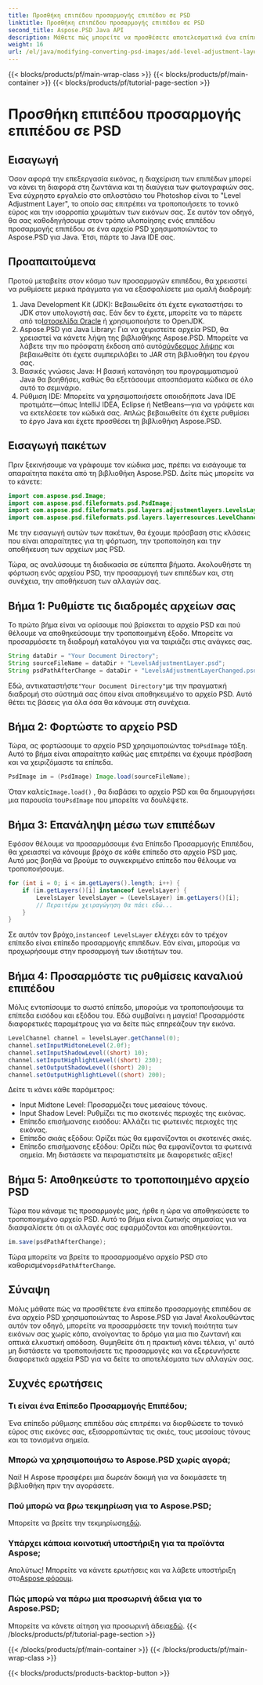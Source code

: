 ```yaml
---
title: Προσθήκη επιπέδου προσαρμογής επιπέδου σε PSD
linktitle: Προσθήκη επιπέδου προσαρμογής επιπέδου σε PSD
second_title: Aspose.PSD Java API
description: Μάθετε πώς μπορείτε να προσθέσετε αποτελεσματικά ένα επίπεδο προσαρμογής επιπέδου στα αρχεία PSD χρησιμοποιώντας το Aspose.PSD για Java. Αυξήστε τις δεξιότητές σας στην επεξεργασία εικόνας.
weight: 16
url: /el/java/modifying-converting-psd-images/add-level-adjustment-layer-psd/
---
```


{{< blocks/products/pf/main-wrap-class >}}
{{< blocks/products/pf/main-container >}}
{{< blocks/products/pf/tutorial-page-section >}}

# Προσθήκη επιπέδου προσαρμογής επιπέδου σε PSD

## Εισαγωγή
Όσον αφορά την επεξεργασία εικόνας, η διαχείριση των επιπέδων μπορεί να κάνει τη διαφορά στη ζωντάνια και τη διαύγεια των φωτογραφιών σας. Ένα εύχρηστο εργαλείο στο οπλοστάσιο του Photoshop είναι το "Level Adjustment Layer", το οποίο σας επιτρέπει να τροποποιήσετε το τονικό εύρος και την ισορροπία χρωμάτων των εικόνων σας. Σε αυτόν τον οδηγό, θα σας καθοδηγήσουμε στον τρόπο υλοποίησης ενός επιπέδου προσαρμογής επιπέδου σε ένα αρχείο PSD χρησιμοποιώντας το Aspose.PSD για Java. Έτσι, πάρτε το Java IDE σας.
## Προαπαιτούμενα
Προτού μεταβείτε στον κόσμο των προσαρμογών επιπέδου, θα χρειαστεί να ρυθμίσετε μερικά πράγματα για να εξασφαλίσετε μια ομαλή διαδρομή:
1.  Java Development Kit (JDK): Βεβαιωθείτε ότι έχετε εγκαταστήσει το JDK στον υπολογιστή σας. Εάν δεν το έχετε, μπορείτε να το πάρετε από το[Ιστοσελίδα Oracle](https://www.oracle.com/java/technologies/javase-jdk11-downloads.html) ή χρησιμοποιήστε το OpenJDK.
2.  Aspose.PSD για Java Library: Για να χειριστείτε αρχεία PSD, θα χρειαστεί να κάνετε λήψη της βιβλιοθήκης Aspose.PSD. Μπορείτε να λάβετε την πιο πρόσφατη έκδοση από αυτό[σύνδεσμος λήψης](https://releases.aspose.com/psd/java/) και βεβαιωθείτε ότι έχετε συμπεριλάβει το JAR στη βιβλιοθήκη του έργου σας.
3. Βασικές γνώσεις Java: Η βασική κατανόηση του προγραμματισμού Java θα βοηθήσει, καθώς θα εξετάσουμε αποσπάσματα κώδικα σε όλο αυτό το σεμινάριο.
4. Ρύθμιση IDE: Μπορείτε να χρησιμοποιήσετε οποιοδήποτε Java IDE προτιμάτε—όπως IntelliJ IDEA, Eclipse ή NetBeans—για να γράψετε και να εκτελέσετε τον κώδικά σας. Απλώς βεβαιωθείτε ότι έχετε ρυθμίσει το έργο Java και έχετε προσθέσει τη βιβλιοθήκη Aspose.PSD.

## Εισαγωγή πακέτων
Πριν ξεκινήσουμε να γράφουμε τον κώδικα μας, πρέπει να εισάγουμε τα απαραίτητα πακέτα από τη βιβλιοθήκη Aspose.PSD. Δείτε πώς μπορείτε να το κάνετε:
```java
import com.aspose.psd.Image;
import com.aspose.psd.fileformats.psd.PsdImage;
import com.aspose.psd.fileformats.psd.layers.adjustmentlayers.LevelsLayer;
import com.aspose.psd.fileformats.psd.layers.layerresources.LevelChannel;
```
Με την εισαγωγή αυτών των πακέτων, θα έχουμε πρόσβαση στις κλάσεις που είναι απαραίτητες για τη φόρτωση, την τροποποίηση και την αποθήκευση των αρχείων μας PSD.

Τώρα, ας αναλύσουμε τη διαδικασία σε εύπεπτα βήματα. Ακολουθήστε τη φόρτωση ενός αρχείου PSD, την προσαρμογή των επιπέδων και, στη συνέχεια, την αποθήκευση των αλλαγών σας. 
## Βήμα 1: Ρυθμίστε τις διαδρομές αρχείων σας
Το πρώτο βήμα είναι να ορίσουμε πού βρίσκεται το αρχείο PSD και πού θέλουμε να αποθηκεύσουμε την τροποποιημένη έξοδο. Μπορείτε να προσαρμόσετε τη διαδρομή καταλόγου για να ταιριάζει στις ανάγκες σας.
```java
String dataDir = "Your Document Directory";
String sourceFileName = dataDir + "LevelsAdjustmentLayer.psd";
String psdPathAfterChange = dataDir + "LevelsAdjustmentLayerChanged.psd";
```
 Εδώ, αντικαταστήστε`"Your Document Directory"`με την πραγματική διαδρομή στο σύστημά σας όπου είναι αποθηκευμένο το αρχείο PSD. Αυτό θέτει τις βάσεις για όλα όσα θα κάνουμε στη συνέχεια.
## Βήμα 2: Φορτώστε το αρχείο PSD
 Τώρα, ας φορτώσουμε το αρχείο PSD χρησιμοποιώντας το`PsdImage` τάξη. Αυτό το βήμα είναι απαραίτητο καθώς μας επιτρέπει να έχουμε πρόσβαση και να χειριζόμαστε τα επίπεδα.
```java
PsdImage im = (PsdImage) Image.load(sourceFileName);
```
 Όταν καλείς`Image.load()` , θα διαβάσει το αρχείο PSD και θα δημιουργήσει μια παρουσία του`PsdImage` που μπορείτε να δουλέψετε.
## Βήμα 3: Επανάληψη μέσω των επιπέδων
Εφόσον θέλουμε να προσαρμόσουμε ένα Επίπεδο Προσαρμογής Επιπέδου, θα χρειαστεί να κάνουμε βρόχο σε κάθε επίπεδο στο αρχείο PSD μας. Αυτό μας βοηθά να βρούμε το συγκεκριμένο επίπεδο που θέλουμε να τροποποιήσουμε.
```java
for (int i = 0; i < im.getLayers().length; i++) {
    if (im.getLayers()[i] instanceof LevelsLayer) {
        LevelsLayer levelsLayer = (LevelsLayer) im.getLayers()[i];
        // Περαιτέρω χειραγώγηση θα πάει εδώ...
    }
}
```
 Σε αυτόν τον βρόχο,`instanceof LevelsLayer` ελέγχει εάν το τρέχον επίπεδο είναι επίπεδο προσαρμογής επιπέδων. Εάν είναι, μπορούμε να προχωρήσουμε στην προσαρμογή των ιδιοτήτων του.
## Βήμα 4: Προσαρμόστε τις ρυθμίσεις καναλιού επιπέδου
Μόλις εντοπίσουμε το σωστό επίπεδο, μπορούμε να τροποποιήσουμε τα επίπεδα εισόδου και εξόδου του. Εδώ συμβαίνει η μαγεία! Προσαρμόστε διαφορετικές παραμέτρους για να δείτε πώς επηρεάζουν την εικόνα.
```java
LevelChannel channel = levelsLayer.getChannel(0);
channel.setInputMidtoneLevel(2.0f);
channel.setInputShadowLevel((short) 10);
channel.setInputHighlightLevel((short) 230);
channel.setOutputShadowLevel((short) 20);
channel.setOutputHighlightLevel((short) 200);
```
Δείτε τι κάνει κάθε παράμετρος:
- Input Midtone Level: Προσαρμόζει τους μεσαίους τόνους.
- Input Shadow Level: Ρυθμίζει τις πιο σκοτεινές περιοχές της εικόνας.
- Επίπεδο επισήμανσης εισόδου: Αλλάζει τις φωτεινές περιοχές της εικόνας.
- Επίπεδο σκιάς εξόδου: Ορίζει πώς θα εμφανίζονται οι σκοτεινές σκιές.
- Επίπεδο επισήμανσης εξόδου: Ορίζει πώς θα εμφανίζονται τα φωτεινά σημεία.
Μη διστάσετε να πειραματιστείτε με διαφορετικές αξίες!
## Βήμα 5: Αποθηκεύστε το τροποποιημένο αρχείο PSD
Τώρα που κάναμε τις προσαρμογές μας, ήρθε η ώρα να αποθηκεύσετε το τροποποιημένο αρχείο PSD. Αυτό το βήμα είναι ζωτικής σημασίας για να διασφαλίσετε ότι οι αλλαγές σας εφαρμόζονται και αποθηκεύονται.
```java
im.save(psdPathAfterChange);
```
 Τώρα μπορείτε να βρείτε το προσαρμοσμένο αρχείο PSD στο καθορισμένο`psdPathAfterChange`. 
## Σύναψη
Μόλις μάθατε πώς να προσθέτετε ένα επίπεδο προσαρμογής επιπέδου σε ένα αρχείο PSD χρησιμοποιώντας το Aspose.PSD για Java! Ακολουθώντας αυτόν τον οδηγό, μπορείτε να προσαρμόσετε την τονική ποιότητα των εικόνων σας χωρίς κόπο, ανοίγοντας το δρόμο για μια πιο ζωντανή και οπτικά ελκυστική απόδοση. Θυμηθείτε ότι η πρακτική κάνει τέλεια, γι' αυτό μη διστάσετε να τροποποιήσετε τις προσαρμογές και να εξερευνήσετε διαφορετικά αρχεία PSD για να δείτε τα αποτελέσματα των αλλαγών σας.
## Συχνές ερωτήσεις
### Τι είναι ένα Επίπεδο Προσαρμογής Επιπέδου;
Ένα επίπεδο ρύθμισης επιπέδου σάς επιτρέπει να διορθώσετε το τονικό εύρος στις εικόνες σας, εξισορροπώντας τις σκιές, τους μεσαίους τόνους και τα τονισμένα σημεία.
### Μπορώ να χρησιμοποιήσω το Aspose.PSD χωρίς αγορά;
Ναί! Η Aspose προσφέρει μια δωρεάν δοκιμή για να δοκιμάσετε τη βιβλιοθήκη πριν την αγοράσετε.
### Πού μπορώ να βρω τεκμηρίωση για το Aspose.PSD;
 Μπορείτε να βρείτε την τεκμηρίωση[εδώ](https://reference.aspose.com/psd/java/).
### Υπάρχει κάποια κοινοτική υποστήριξη για τα προϊόντα Aspose;
 Απολύτως! Μπορείτε να κάνετε ερωτήσεις και να λάβετε υποστήριξη στο[Aspose φόρουμ](https://forum.aspose.com/c/psd/34).
### Πώς μπορώ να πάρω μια προσωρινή άδεια για το Aspose.PSD;
 Μπορείτε να κάνετε αίτηση για προσωρινή άδεια[εδώ](https://purchase.aspose.com/temporary-license/).
{{< /blocks/products/pf/tutorial-page-section >}}

{{< /blocks/products/pf/main-container >}}
{{< /blocks/products/pf/main-wrap-class >}}

{{< blocks/products/products-backtop-button >}}
